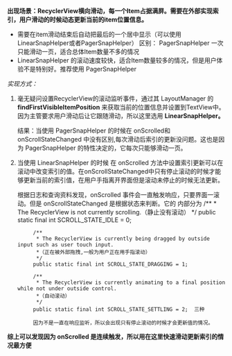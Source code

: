 **出现场景：RecyclerView横向滑动，每一个Item占据满屏。需要在外部实现索引，用户滑动的时候动态更新当前的item位置信息。**

- 需要在item滑动结束后自动把最后的一个居中显示（可以使用LinearSnapHelper或者PagerSnapHelper）
      区别： PagerSnapHelper 一次只能滑动一页，适合总体Item数量不多的情况
- LinearSnapHelper 的滚动速度较快，适合Item数量较多的情况，但是用户体验不是特别好。推荐使用 PagerSnapHelper

*实现方式：*

1. 毫无疑问设置RecyclerView的滚动监听事件，通过其 LayoutManager 的 **findFirstVisibleItemPosition** 来获取当前的位置信息并设置到TextView中。因为主管要求用户滑动后让它跟随滑动，所以这里选用 **LinearSnapHelper。**
       
   结果：当使用 PagerSnapHelper 的时候在 onScrolled和onScrollStateChanged 中没有区别,每次滑动后索引的更新没问题。这也是因为 PagerSnapHelper 的特性决定的，它每次只能够滑动一页。
2. 当使用 LinearSnapHelper 的时候 在 onScrolled 方法中设置索引更新可以在滚动中改变索引的值。在onScrollStateChanged中只有停止滚动的时候才能够更新当前的索引值，在用户手指离开界面但是滚动未停止的时候无法更新。
       

    根据日志和查询资料发现，onScrolled 事件会一直触发响应，只要界面一滚动。但是 onScrollStateChanged 是根据状态来判断。它的
    内部分为 /**
              * The RecyclerView is not currently scrolling.（静止没有滚动）
              */
             public static final int SCROLL_STATE_IDLE = 0;
    
            /**
             * The RecyclerView is currently being dragged by outside input such as user touch input.
             *（正在被外部拖拽,一般为用户正在用手指滚动）
             */
            public static final int SCROLL_STATE_DRAGGING = 1;
    
            /**
             * The RecyclerView is currently animating to a final position while not under outside control.
             *（自动滚动）
             */
            public static final int SCROLL_STATE_SETTLING = 2;  三种
            
            因为不是一直在响应监听，所以会出现只有停止滚动的时候才会更新值的情况。

**综上可以发现因为 onScrolled  是连续触发，所以用在这里快速滑动更新索引的情况最方便**

